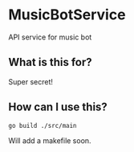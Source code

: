 # MusicBotService
API service for music bot

## What is this for?
Super secret!

## How can I use this?
```
go build ./src/main
```

Will add a makefile soon.